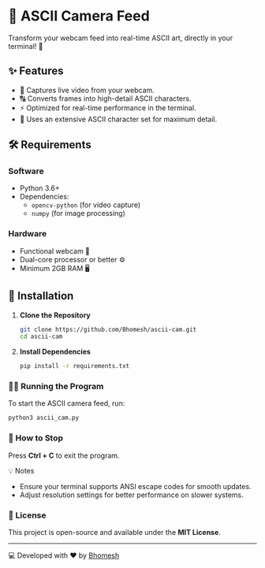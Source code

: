 # 🎥 ASCII Camera Feed

Transform your webcam feed into real-time ASCII art, directly in your terminal! 🚀

## ✨ Features
- 📸 Captures live video from your webcam.
- 🔠 Converts frames into high-detail ASCII characters.
- ⚡ Optimized for real-time performance in the terminal.
- 🎨 Uses an extensive ASCII character set for maximum detail.

## 🛠️ Requirements
### Software
- Python 3.6+
- Dependencies:
  - `opencv-python` (for video capture)
  - `numpy` (for image processing)

### Hardware
- Functional webcam 🎥
- Dual-core processor or better ⚙️
- Minimum 2GB RAM 🖥️

## 🚀 Installation
1. **Clone the Repository**
   ```sh
   git clone https://github.com/Bhomesh/ascii-cam.git
   cd ascii-cam
   ```
2. **Install Dependencies**
    ```sh
    pip install -r requirements.txt
    ```
### 🏃‍♂️ Running the Program
To start the ASCII camera feed, run:
```sh
python3 ascii_cam.py
```

### 🛑 How to Stop
Press **Ctrl + C** to exit the program.

💡 Notes

- Ensure your terminal supports ANSI escape codes for smooth updates.
- Adjust resolution settings for better performance on slower systems.


### 📜 License

This project is open-source and available under the **MIT License**.

***

💻 Developed with ❤️ by <a href="https://github.com/bhomesh">Bhomesh</a>

